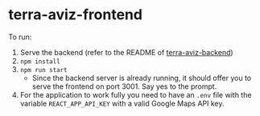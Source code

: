 # terra-aviz-frontend

To run:

1. Serve the backend (refer to the README of [terra-aviz-backend](https://github.com/xchanti124/terra-aviz-backend))
2. `npm install`
3. `npm run start`
   - Since the backend server is already running, it should offer you to serve the frontend on port 3001. Say yes to the prompt.
4. For the application to work fully you need to have an `.env` file with the variable `REACT_APP_API_KEY` with a valid Google Maps API key.
